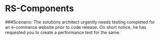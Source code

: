 # RS-Components

###Scenario: 
The solutions architect urgently needs testing completed for an e-commerce website prior to code release. 
On short notice, he has requested you to create a performance test for the same.

